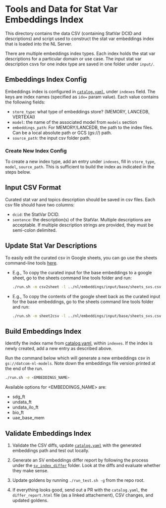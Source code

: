 # Tools and Data for Stat Var Embeddings Index

This directory contains the data CSV (containing StatVar DCID and
descriptions) and script used to construct the stat var embeddings index that
is loaded into the NL Server.

There are multiple embeddings index types. Each index holds the stat var
descriptions for a particular domain or use case. The input stat var
description csvs for one index type are saved in one folder under `input/`.

## Embeddings Index Config

Embeddings index is configured in
[`catalog.yaml`](../../../deploy/nl/catalog.yaml), under `indexes` field. The
keys are index names (specified as `idx=` param value). Each value contains the
following fields:

- `store_type`: what type of embeddings store? (MEMORY, LANCEDB, VERTEXAI)
- `model`: the name of the associated model from `models` section
- `embeddings_path`: For MEMORY/LANCEDB, the path to the index files. Can be a
  local absolute path or GCS (gs://) path.
- `source_path`: the input csv folder path.

### Create New Index Config

To create a new index type, add an entry under `indexes`, fill in `store_type`,
`model`, `source_path`. This is sufficient to build the index as indicated in
the steps below.

## Input CSV Format

Curated stat var and topics description should be saved in csv files. Each csv
file should have two columns:

- `dcid`: the StatVar DCID.
- `sentence`: the description(s) of the StatVar. Multiple descriptions are
  acceptable. If multiple description strings are provided, they must be
  semi-colon delimited.

## Update Stat Var Descriptions

To easily edit the curated csv in Google sheets, you can go use the sheets
command-line tools [here](../../sheets/).

- E.g., To copy the curated input for the base embeddings to a google sheet, go
  to the sheets command line tools folder and run:

  ```bash
  ./run.sh -m csv2sheet -l ../nl/embeddings/input/base/sheets_svs.csv [-s <sheets_url>] [-w <worksheet_name>]
  ```

- E.g., To copy the contents of the google sheet back as the curated input for
  the base embeddings, go to the sheets command line tools folder and run:

  ```bash
  ./run.sh -m sheet2csv -l ../nl/embeddings/input/base/sheets_svs.csv -s <sheets_url> -w <worksheet_name>
  ```

## Build Embeddings Index

Identify the index name from [catalog.yaml](../../../deploy/nl/catalog.yaml),
within `indexes`. If the index is newly created, add a new entry as described
above.

Run the command below which will generate a new embeddings csv in
`gs://datcom-nl-models`. Note down the embeddings file version printed at the
end of the run.

```bash
./run.sh -e <EMBEDDINGS_NAME>
```

Available options for <EMBEDDINGS_NAME> are:

- sdg_ft
- undata_ft
- undata_ilo_ft
- bio_ft
- uae_base_mem

## Validate Embeddings Index

1. Validate the CSV diffs, update
   [`catalog.yaml`](../../../deploy/nl/catalog.yaml) with the generated
   embeddings path and test out locally.

1. Generate an SV embeddings differ report by following the process under the
   [`sv_index_differ`](../svindex_differ/README.md) folder. Look
   at the diffs and evaluate whether they make sense.

1. Update goldens by running `./run_test.sh -g` from the repo root.

1. If everything looks good, send out a PR with the `catalog.yaml`, the
   `differ_report.html` file (as a linked attachement), CSV changes, and updated
   goldens.
